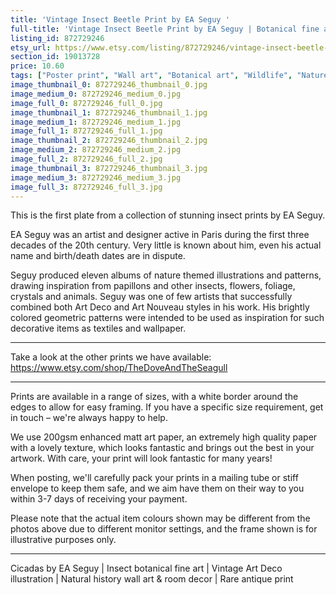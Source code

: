 ```yaml
---
title: 'Vintage Insect Beetle Print by EA Seguy '
full-title: 'Vintage Insect Beetle Print by EA Seguy | Botanical fine art | Art Deco illustration | Natural history wall art & room decor | Rare antique'
listing_id: 872729246
etsy_url: https://www.etsy.com/listing/872729246/vintage-insect-beetle-print-by-ea-seguy?utm_source=site&utm_medium=api&utm_campaign=api
section_id: 19013728
price: 10.60
tags: ["Poster print", "Wall art", "Botanical art", "Wildlife", "Nature print", "High quality print", "Insect print", "Natural history", "EA Seguy", "Rare fine art", "Art Deco", "Art Nouveau", "Insectes"]
image_thumbnail_0: 872729246_thumbnail_0.jpg
image_medium_0: 872729246_medium_0.jpg
image_full_0: 872729246_full_0.jpg
image_thumbnail_1: 872729246_thumbnail_1.jpg
image_medium_1: 872729246_medium_1.jpg
image_full_1: 872729246_full_1.jpg
image_thumbnail_2: 872729246_thumbnail_2.jpg
image_medium_2: 872729246_medium_2.jpg
image_full_2: 872729246_full_2.jpg
image_thumbnail_3: 872729246_thumbnail_3.jpg
image_medium_3: 872729246_medium_3.jpg
image_full_3: 872729246_full_3.jpg
---
```

This is the first plate from a collection of stunning insect prints by EA Seguy.

EA Seguy was an artist and designer active in Paris during the first three decades of the 20th century. Very little is known about him, even his actual name and birth/death dates are in dispute. 

Seguy produced eleven albums of nature themed illustrations and patterns, drawing inspiration from papillons and other insects, flowers, foliage, crystals and animals. Seguy was one of few artists that successfully combined both Art Deco and Art Nouveau styles in his work. His brightly colored geometric patterns were intended to be used as inspiration for such decorative items as textiles and wallpaper.

---

Take a look at the other prints we have available: https://www.etsy.com/shop/TheDoveAndTheSeagull

---

Prints are available in a range of sizes, with a white border around the edges to allow for easy framing. If you have a specific size requirement, get in touch – we&#39;re always happy to help.

We use 200gsm enhanced matt art paper, an extremely high quality paper with a lovely texture, which looks fantastic and brings out the best in your artwork. With care, your print will look fantastic for many years!

When posting, we&#39;ll carefully pack your prints in a mailing tube or stiff envelope to keep them safe, and we aim have them on their way to you within 3-7 days of receiving your payment.

Please note that the actual item colours shown may be different from the photos above due to different monitor settings, and the frame shown is for illustrative purposes only.

---

Cicadas by EA Seguy | Insect botanical fine art | Vintage Art Deco illustration | Natural history wall art & room decor | Rare antique print
